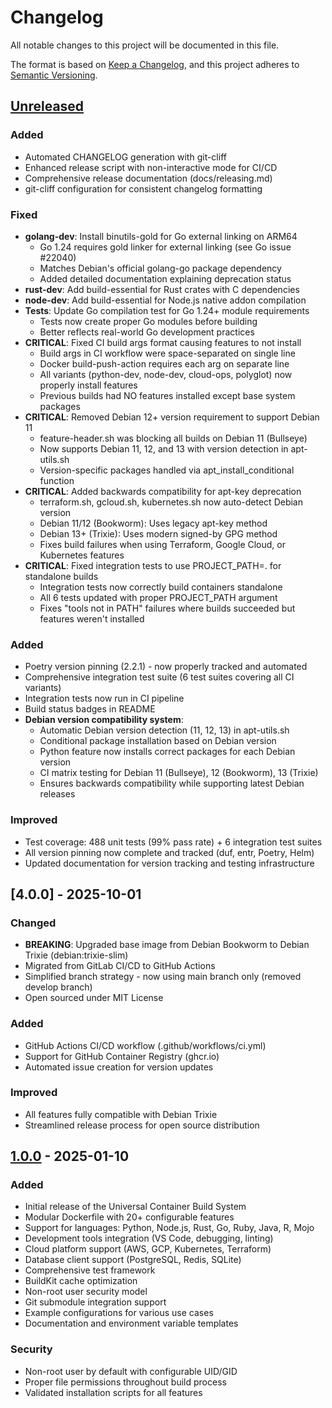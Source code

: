 # Changelog

All notable changes to this project will be documented in this file.

The format is based on [Keep a Changelog](https://keepachangelog.com/en/1.0.0/),
and this project adheres to [Semantic Versioning](https://semver.org/spec/v2.0.0.html).

## [Unreleased]

### Added

- Automated CHANGELOG generation with git-cliff
- Enhanced release script with non-interactive mode for CI/CD
- Comprehensive release documentation (docs/releasing.md)
- git-cliff configuration for consistent changelog formatting

### Fixed

- **golang-dev**: Install binutils-gold for Go external linking on ARM64
  - Go 1.24 requires gold linker for external linking (see Go issue #22040)
  - Matches Debian's official golang-go package dependency
  - Added detailed documentation explaining deprecation status
- **rust-dev**: Add build-essential for Rust crates with C dependencies
- **node-dev**: Add build-essential for Node.js native addon compilation
- **Tests**: Update Go compilation test for Go 1.24+ module requirements
  - Tests now create proper Go modules before building
  - Better reflects real-world Go development practices
- **CRITICAL**: Fixed CI build args format causing features to not install
  - Build args in CI workflow were space-separated on single line
  - Docker build-push-action requires each arg on separate line
  - All variants (python-dev, node-dev, cloud-ops, polyglot) now properly install features
  - Previous builds had NO features installed except base system packages
- **CRITICAL**: Removed Debian 12+ version requirement to support Debian 11
  - feature-header.sh was blocking all builds on Debian 11 (Bullseye)
  - Now supports Debian 11, 12, and 13 with version detection in apt-utils.sh
  - Version-specific packages handled via apt_install_conditional function
- **CRITICAL**: Added backwards compatibility for apt-key deprecation
  - terraform.sh, gcloud.sh, kubernetes.sh now auto-detect Debian version
  - Debian 11/12 (Bookworm): Uses legacy apt-key method
  - Debian 13+ (Trixie): Uses modern signed-by GPG method
  - Fixes build failures when using Terraform, Google Cloud, or Kubernetes features
- **CRITICAL**: Fixed integration tests to use PROJECT_PATH=. for standalone builds
  - Integration tests now correctly build containers standalone
  - All 6 tests updated with proper PROJECT_PATH argument
  - Fixes "tools not in PATH" failures where builds succeeded but features weren't installed

### Added

- Poetry version pinning (2.2.1) - now properly tracked and automated
- Comprehensive integration test suite (6 test suites covering all CI variants)
- Integration tests now run in CI pipeline
- Build status badges in README
- **Debian version compatibility system**:
  - Automatic Debian version detection (11, 12, 13) in apt-utils.sh
  - Conditional package installation based on Debian version
  - Python feature now installs correct packages for each Debian version
  - CI matrix testing for Debian 11 (Bullseye), 12 (Bookworm), 13 (Trixie)
  - Ensures backwards compatibility while supporting latest Debian releases

### Improved

- Test coverage: 488 unit tests (99% pass rate) + 6 integration test suites
- All version pinning now complete and tracked (duf, entr, Poetry, Helm)
- Updated documentation for version tracking and testing infrastructure

## [4.0.0] - 2025-10-01

### Changed

- **BREAKING**: Upgraded base image from Debian Bookworm to Debian Trixie (debian:trixie-slim)
- Migrated from GitLab CI/CD to GitHub Actions
- Simplified branch strategy - now using main branch only (removed develop branch)
- Open sourced under MIT License

### Added

- GitHub Actions CI/CD workflow (.github/workflows/ci.yml)
- Support for GitHub Container Registry (ghcr.io)
- Automated issue creation for version updates

### Improved

- All features fully compatible with Debian Trixie
- Streamlined release process for open source distribution

## [1.0.0] - 2025-01-10

### Added

- Initial release of the Universal Container Build System
- Modular Dockerfile with 20+ configurable features
- Support for languages: Python, Node.js, Rust, Go, Ruby, Java, R, Mojo
- Development tools integration (VS Code, debugging, linting)
- Cloud platform support (AWS, GCP, Kubernetes, Terraform)
- Database client support (PostgreSQL, Redis, SQLite)
- Comprehensive test framework
- BuildKit cache optimization
- Non-root user security model
- Git submodule integration support
- Example configurations for various use cases
- Documentation and environment variable templates

### Security

- Non-root user by default with configurable UID/GID
- Proper file permissions throughout build process
- Validated installation scripts for all features

[Unreleased]: https://github.com/yourusername/containers/compare/v1.0.0...HEAD
[1.0.0]: https://github.com/yourusername/containers/releases/tag/v1.0.0
